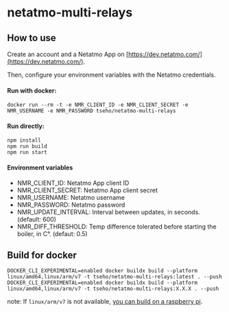 # netatmo-multi-relays

## How to use

Create an account and a Netatmo App on [https://dev.netatmo.com/](https://dev.netatmo.com/).

Then, configure your environment variables with the Netatmo credentials.

#### Run with docker:
```
docker run --rm -t -e NMR_CLIENT_ID -e NMR_CLIENT_SECRET -e NMR_USERNAME -e NMR_PASSWORD tseho/netatmo-multi-relays
```

#### Run directly:
```
npm install
npm run build
npm run start
```

#### Environment variables

- NMR_CLIENT_ID: Netatmo App client ID
- NMR_CLIENT_SECRET: Netatmo App client secret
- NMR_USERNAME: Netatmo username
- NMR_PASSWORD: Netatmo password
- NMR_UPDATE_INTERVAL: Interval between updates, in seconds. (default: 600)
- NMR_DIFF_THRESHOLD: Temp difference tolerated before starting the boiler, in C°. (defaut: 0.5)


## Build for docker

```
DOCKER_CLI_EXPERIMENTAL=enabled docker buildx build --platform linux/amd64,linux/arm/v7 -t tseho/netatmo-multi-relays:latest . --push
DOCKER_CLI_EXPERIMENTAL=enabled docker buildx build --platform linux/amd64,linux/arm/v7 -t tseho/netatmo-multi-relays:X.X.X . --push
```
note: If `linux/arm/v7` is not available, [you can build on a raspberry pi](https://github.com/docker/buildx/issues/151).
